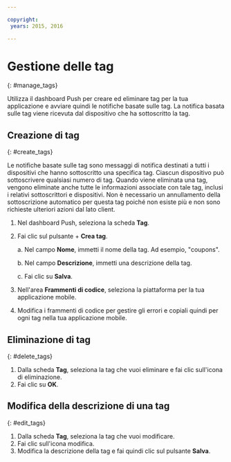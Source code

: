 ```yaml
---

copyright:
 years: 2015, 2016

---
```


# Gestione delle tag
{: #manage_tags}

Utilizza il dashboard Push per creare ed eliminare tag per la tua applicazione e avviare quindi le notifiche basate sulle tag. La notifica basata sulle tag viene ricevuta dal dispositivo che ha sottoscritto la tag.


## Creazione di tag
{: #create_tags}

Le notifiche basate sulle tag sono messaggi di notifica destinati a tutti i dispositivi che hanno sottoscritto una specifica tag. Ciascun dispositivo può sottoscrivere qualsiasi numero di tag. Quando viene eliminata una tag, vengono eliminate anche tutte le informazioni associate con tale tag, inclusi i relativi sottoscrittori e dispositivi. Non è necessario un annullamento della sottoscrizione automatico per questa tag poiché non esiste più e non sono richieste ulteriori azioni dal lato client.

1. Nel dashboard Push, seleziona la scheda **Tag**.
1. Fai clic sul pulsante + **Crea tag**.   

   a. Nel campo **Nome**, immetti il nome della tag. Ad esempio, "coupons".
   
   b. Nel campo **Descrizione**, immetti una descrizione della tag.
   
   c. Fai clic su **Salva**.
   
1. Nell'area **Frammenti di codice**, seleziona la piattaforma per la tua applicazione mobile.
1. Modifica i frammenti di codice per gestire gli errori e copiali quindi per ogni tag nella tua applicazione mobile.

## Eliminazione di tag
{: #delete_tags}

1. Dalla scheda **Tag**, seleziona la tag che vuoi eliminare e fai clic sull'icona di eliminazione.
1. Fai clic su **OK**.

## Modifica della descrizione di una tag
{: #edit_tags}

1. Dalla scheda **Tag**, seleziona la tag che vuoi modificare.
1. Fai clic sull'icona modifica.
1. Modifica la descrizione della tag e fai quindi clic sul pulsante **Salva**.






